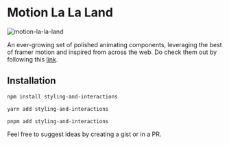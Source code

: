 # Motion La La Land

![motion-la-la-land](https://github.com/ExplorerAadi/motion-la-la-land/assets/52901335/ba5c6b12-2186-4198-bca1-a28a6bf6900f)

An ever-growing set of polished animating components, leveraging the best of framer motion and inspired from across the web.
Do check them out by following this [link](https://motion-la-la-land.vercel.app).

## Installation

```bash
npm install styling-and-interactions

yarn add styling-and-interactions

pnpm add styling-and-interactions
```

Feel free to suggest ideas by creating a gist or in a PR.

